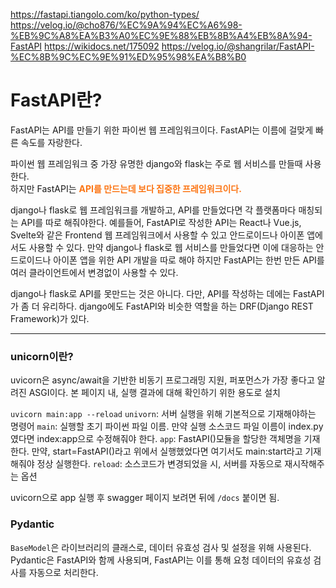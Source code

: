 https://fastapi.tiangolo.com/ko/python-types/<br>
https://velog.io/@cho876/%EC%9A%94%EC%A6%98-%EB%9C%A8%EA%B3%A0%EC%9E%88%EB%8B%A4%EB%8A%94-FastAPI
https://wikidocs.net/175092
https://velog.io/@shangrilar/FastAPI-%EC%8B%9C%EC%9E%91%ED%95%98%EA%B8%B0


# FastAPI란?
FastAPI는 API를 만들기 위한 파이썬 웹 프레임워크이다. FastAPI는 이름에 걸맞게 빠른 속도를 자랑한다.

파이썬 웹 프레임워크 중 가장 유명한 django와 flask는 주로 웹 서비스를 만들때 사용한다.<br>
하지만 FastAPI는 <b><span style="color:#fc7514">API를 만드는데 보다 집중한 프레임워크이다.</span></b><br>

django나 flask로 웹 프레임워크를 개발하고, API를 만들었다면 각 플랫폼마다 매칭되는 API를 따로 해줘야한다. 예를들어, 
FastAPI로 작성한 API는 React나 Vue.js, Svelte와 같은 Frontend 웹 프레임워크에서 사용할 수 있고 안드로이드나 아이폰 앱에서도 사용할 수 있다. 만약 django나 flask로 웹 서비스를 만들었다면 이에 대응하는 안드로이드나 아이폰 앱을 위한 API 개발을 따로 해야 하지만 FastAPI는 한번 만든 API를 여러 클라이언트에서 변경없이 사용할 수 있다.

django나 flask로 API를 못만드는 것은 아니다. 다만, API를 작성하는 데에는 FastAPI가 좀 더 유리하다. django에도 FastAPI와 비슷한 역할을 하는 DRF(Django REST Framework)가 있다.

<hr>

### unicorn이란?
uvicorn은 async/await을 기반한 비동기 프로그래밍 지원, 퍼포먼스가 가장 좋다고 알려진 ASGI이다.
본 페이지 내, 실행 결과에 대해 확인하기 위한 용도로 설치

`uvicorn main:app --reload`
`univorn`: 서버 실행을 위해 기본적으로 기재해야하는 명령어
`main`: 실행할 초기 파이썬 파일 이름. 만약 실행 소스코드 파일 이름이 index.py였다면 index:app으로 수정해줘야 한다.
`app`: FastAPI()모듈을 할당한 객체명을 기재한다. 만약, start=FastAPI()라고 위에서 실행했었다면 여기서도 main:start라고 기재해줘야 정상 실행한다.
`reload`: 소스코드가 변경되었을 시, 서버를 자동으로 재시작해주는 옵션

uvicorn으로 app 실행 후 swagger 페이지 보려면 뒤에 `/docs` 붙이면 됨.


###  Pydantic
`BaseModel`은 라이브러리의 클래스로, 데이터 유효성 검사 및 설정을 위해 사용된다.<br>
Pydantic은 FastAPI와 함께 사용되며, FastAPI는 이를 통해 요청 데이터의 유효성 검사를 자동으로 처리한다.